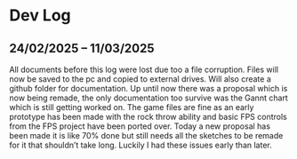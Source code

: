 # Dev Log
## 24/02/2025 – 11/03/2025
All documents before this log were lost due too a file corruption. Files will now be saved to the pc and copied to external drives. Will also create a github folder for documentation. 
Up until now there was a proposal which is now being remade, the only documentation too survive was the Gannt chart which is still getting worked on. The game files are fine as an early prototype has been made with the rock throw ability and basic FPS controls from the FPS project have been ported over. 
Today a new proposal has been made it is like 70% done but still needs all the sketches to be remade for it that shouldn’t take long. Luckily I had these issues early than later.
